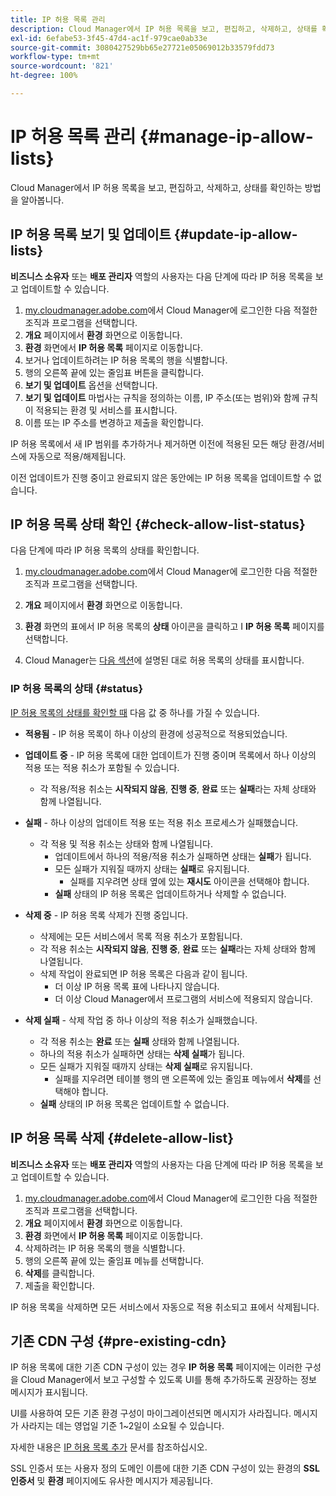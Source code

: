 ```yaml
---
title: IP 허용 목록 관리
description: Cloud Manager에서 IP 허용 목록을 보고, 편집하고, 삭제하고, 상태를 확인하는 방법을 알아봅니다.
exl-id: 6efabe53-3f45-47d4-ac1f-979cae0ab33e
source-git-commit: 3080427529bb65e27721e05069012b33579fdd73
workflow-type: tm+mt
source-wordcount: '821'
ht-degree: 100%

---
```


# IP 허용 목록 관리 {#manage-ip-allow-lists}

Cloud Manager에서 IP 허용 목록을 보고, 편집하고, 삭제하고, 상태를 확인하는 방법을 알아봅니다.

## IP 허용 목록 보기 및 업데이트 {#update-ip-allow-lists}

**비즈니스 소유자** 또는 **배포 관리자** 역할의 사용자는 다음 단계에 따라 IP 허용 목록을 보고 업데이트할 수 있습니다.

1. [my.cloudmanager.adobe.com](https://my.cloudmanager.adobe.com/)에서 Cloud Manager에 로그인한 다음 적절한 조직과 프로그램을 선택합니다.
1. **개요** 페이지에서 **환경** 화면으로 이동합니다.
1. **환경** 화면에서 **IP 허용 목록** 페이지로 이동합니다.
1. 보거나 업데이트하려는 IP 허용 목록의 행을 식별합니다.
1. 행의 오른쪽 끝에 있는 줄임표 버튼을 클릭합니다.
1. **보기 및 업데이트** 옵션을 선택합니다.
1. **보기 및 업데이트** 마법사는 규칙을 정의하는 이름, IP 주소(또는 범위)와 함께 규칙이 적용되는 환경 및 서비스를 표시합니다.
1. 이름 또는 IP 주소를 변경하고 제출을 확인합니다.

IP 허용 목록에서 새 IP 범위를 추가하거나 제거하면 이전에 적용된 모든 해당 환경/서비스에 자동으로 적용/해제됩니다.

이전 업데이트가 진행 중이고 완료되지 않은 동안에는 IP 허용 목록을 업데이트할 수 없습니다.

## IP 허용 목록 상태 확인 {#check-allow-list-status}

다음 단계에 따라 IP 허용 목록의 상태를 확인합니다.

1. [my.cloudmanager.adobe.com](https://my.cloudmanager.adobe.com/)에서 Cloud Manager에 로그인한 다음 적절한 조직과 프로그램을 선택합니다.

1. **개요** 페이지에서 **환경** 화면으로 이동합니다.

1. **환경** 화면의 표에서 IP 허용 목록의 **상태** 아이콘을 클릭하고 I **IP 허용 목록** 페이지를 선택합니다.

1. Cloud Manager는 [다음 섹션](#status)에 설명된 대로 허용 목록의 상태를 표시합니다.

### IP 허용 목록의 상태 {#status}

[IP 허용 목록의 상태를 확인할 때](#check-allow-list-status) 다음 값 중 하나를 가질 수 있습니다.

* **적용됨** - IP 허용 목록이 하나 이상의 환경에 성공적으로 적용되었습니다.

* **업데이트 중** - IP 허용 목록에 대한 업데이트가 진행 중이며 목록에서 하나 이상의 적용 또는 적용 취소가 포함될 수 있습니다.

   * 각 적용/적용 취소는 **시작되지 않음**, **진행 중**, **완료** 또는 **실패**&#x200B;라는 자체 상태와 함께 나열됩니다.

* **실패** - 하나 이상의 업데이트 적용 또는 적용 취소 프로세스가 실패했습니다.
   * 각 적용 및 적용 취소는 상태와 함께 나열됩니다.
      * 업데이트에서 하나의 적용/적용 취소가 실패하면 상태는 **실패**&#x200B;가 됩니다.
      * 모든 실패가 지워질 때까지 상태는 **실패**&#x200B;로 유지됩니다.
         * 실패를 지우려면 상태 옆에 있는 **재시도** 아이콘을 선택해야 합니다.
      * **실패** 상태의 IP 허용 목록은 업데이트하거나 삭제할 수 없습니다.

* **삭제 중** - IP 허용 목록 삭제가 진행 중입니다.
   * 삭제에는 모든 서비스에서 목록 적용 취소가 포함됩니다.
   * 각 적용 취소는 **시작되지 않음**, **진행 중**, **완료** 또는 **실패**&#x200B;라는 자체 상태와 함께 나열됩니다.
   * 삭제 작업이 완료되면 IP 허용 목록은 다음과 같이 됩니다.
      * 더 이상 IP 허용 목록 표에 나타나지 않습니다.
      * 더 이상 Cloud Manager에서 프로그램의 서비스에 적용되지 않습니다.

* **삭제 실패** - 삭제 작업 중 하나 이상의 적용 취소가 실패했습니다.

   * 각 적용 취소는 **완료** 또는 **실패** 상태와 함께 나열됩니다.
   * 하나의 적용 취소가 실패하면 상태는 **삭제 실패**&#x200B;가 됩니다.
   * 모든 실패가 지워질 때까지 상태는 **삭제 실패**&#x200B;로 유지됩니다.
      * 실패를 지우려면 테이블 행의 맨 오른쪽에 있는 줄임표 메뉴에서 **삭제**&#x200B;를 선택해야 합니다.
   * **실패** 상태의 IP 허용 목록은 업데이트할 수 없습니다.

## IP 허용 목록 삭제 {#delete-allow-list}

**비즈니스 소유자** 또는 **배포 관리자** 역할의 사용자는 다음 단계에 따라 IP 허용 목록을 보고 업데이트할 수 있습니다.

1. [my.cloudmanager.adobe.com](https://my.cloudmanager.adobe.com/)에서 Cloud Manager에 로그인한 다음 적절한 조직과 프로그램을 선택합니다.
1. **개요** 페이지에서 **환경** 화면으로 이동합니다.
1. **환경** 화면에서 **IP 허용 목록** 페이지로 이동합니다.
1. 삭제하려는 IP 허용 목록의 행을 식별합니다.
1. 행의 오른쪽 끝에 있는 줄임표 메뉴를 선택합니다.
1. **삭제**&#x200B;를 클릭합니다.
1. 제출을 확인합니다.

IP 허용 목록을 삭제하면 모든 서비스에서 자동으로 적용 취소되고 표에서 삭제됩니다.

## 기존 CDN 구성 {#pre-existing-cdn}

IP 허용 목록에 대한 기존 CDN 구성이 있는 경우 **IP 허용 목록** 페이지에는 이러한 구성을 Cloud Manager에서 보고 구성할 수 있도록 UI를 통해 추가하도록 권장하는 정보 메시지가 표시됩니다.

UI를 사용하여 모든 기존 환경 구성이 마이그레이션되면 메시지가 사라집니다. 메시지가 사라지는 데는 영업일 기준 1~2일이 소요될 수 있습니다.

자세한 내용은 [IP 허용 목록 추가](/help/implementing/cloud-manager/ip-allow-lists/add-ip-allow-lists.md) 문서를 참조하십시오.

SSL 인증서 또는 사용자 정의 도메인 이름에 대한 기존 CDN 구성이 있는 환경의 **SSL 인증서** 및 **환경** 페이지에도 유사한 메시지가 제공됩니다.
